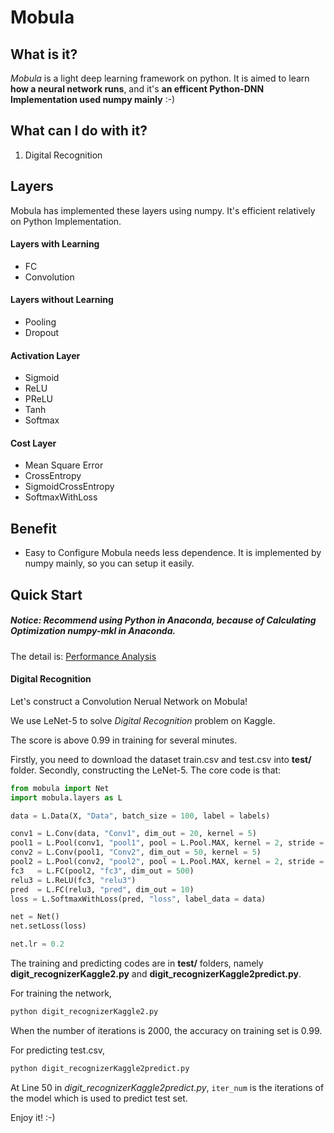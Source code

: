# Mobula

## What is it?
*Mobula* is a light deep learning framework on python. It is aimed to learn **how a neural network runs**, and it's **an efficent Python-DNN Implementation used numpy mainly** :-)

## What can I do with it?
1. Digital Recognition

## Layers
Mobula has implemented these layers using numpy. It's efficient relatively on Python Implementation.
#### Layers with Learning
- FC
- Convolution
#### Layers without Learning
- Pooling
- Dropout
#### Activation Layer
- Sigmoid
- ReLU
- PReLU
- Tanh
- Softmax
#### Cost Layer
- Mean Square Error
- CrossEntropy
- SigmoidCrossEntropy
- SoftmaxWithLoss 

## Benefit

- Easy to Configure
	Mobula needs less dependence. It is implemented by numpy mainly, so you can setup it easily.

## Quick Start

##### Notice: Recommend using Python in Anaconda, because of **Calculating Optimization numpy-mkl** in Anaconda.

The detail is: 
[Performance Analysis](docs/performance.md)

#### Digital Recognition
Let's construct a Convolution Nerual Network on Mobula! 

We use LeNet-5 to solve *Digital Recognition* problem on Kaggle.

The score is above 0.99 in training for several minutes.

Firstly, you need to download the dataset train.csv and test.csv into **test/** folder. 
Secondly, constructing the LeNet-5.
The core code is that:

```python
from mobula import Net
import mobula.layers as L

data = L.Data(X, "Data", batch_size = 100, label = labels)

conv1 = L.Conv(data, "Conv1", dim_out = 20, kernel = 5)
pool1 = L.Pool(conv1, "pool1", pool = L.Pool.MAX, kernel = 2, stride = 2)
conv2 = L.Conv(pool1, "Conv2", dim_out = 50, kernel = 5)
pool2 = L.Pool(conv2, "pool2", pool = L.Pool.MAX, kernel = 2, stride = 2)
fc3   = L.FC(pool2, "fc3", dim_out = 500)
relu3 = L.ReLU(fc3, "relu3")
pred  = L.FC(relu3, "pred", dim_out = 10)
loss = L.SoftmaxWithLoss(pred, "loss", label_data = data)

net = Net()
net.setLoss(loss)

net.lr = 0.2
```

The training and predicting codes are in **test/** folders, namely **digit_recognizerKaggle2.py** and **digit_recognizerKaggle2predict.py**.

For training the network, 
```bash
python digit_recognizerKaggle2.py
```

When the number of iterations is 2000, the accuracy on training set is 0.99.

For predicting test.csv,  
```bash
python digit_recognizerKaggle2predict.py
```

At Line 50 in *digit_recognizerKaggle2predict.py*, `iter_num` is the iterations of the model which is used to predict test set. 

Enjoy it! :-)
